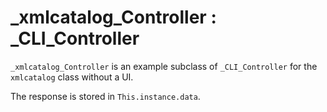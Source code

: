 # _xmlcatalog_Controller : _CLI_Controller

`_xmlcatalog_Controller` is an example subclass of `_CLI_Controller` for the `xmlcatalog` class without a UI. 

The response is stored in `This.instance.data`.
